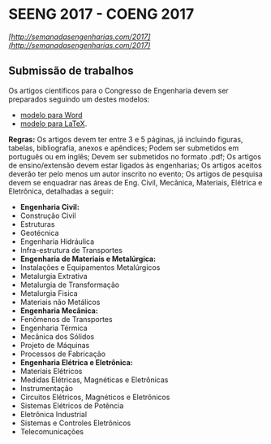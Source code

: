 # SEENG 2017 - COENG 2017
*[http://semanadasengenharias.com/2017](http://semanadasengenharias.com/2017)*

## Submissão de trabalhos


Os artigos científicos para o Congresso de Engenharia devem ser preparados seguindo um destes modelos:
 - [modelo para Word](http://www.semanadasengenharias.com/2017/coeng.doc)
 - [modelo para LaTeX](http://www.semanadasengenharias.com/2017/coeng%20latex.zip).

**Regras:** Os artigos devem ter entre 3 e 5 páginas, já incluindo figuras, tabelas, bibliografia, anexos e apêndices; Podem ser submetidos em português ou em inglês; Devem ser submetidos no formato .pdf; Os artigos de ensino/extensão devem estar ligados às engenharias; Os artigos aceitos deverão ter pelo menos um autor inscrito no evento; Os artigos de pesquisa devem se enquadrar nas áreas de Eng. Civil, Mecânica, Materiais, Elétrica e Eletrônica, detalhadas a seguir:

- **Engenharia Civil:**
 - Construção Civil
 - Estruturas
 - Geotécnica
 - Engenharia Hidráulica
 - Infra-estrutura de Transportes
- **Engenharia de Materiais e Metalúrgica:**
 - Instalações e Equipamentos Metalúrgicos
 - Metalurgia Extrativa
 - Metalurgia de Transformação
 - Metalurgia Fisica
 - Materiais não Metálicos
- **Engenharia Mecânica:**
 - Fenômenos de Transportes
 - Engenharia Térmica
 - Mecânica dos Sólidos
 - Projeto de Máquinas
 - Processos de Fabricação
- **Engenharia Elétrica e Eletrônica:**
 - Materiais Elétricos
 - Medidas Elétricas, Magnéticas e Eletrônicas
 - Instrumentação
 - Circuitos Elétricos, Magnéticos e Eletrônicos
 - Sistemas Elétricos de Potência
 - Eletrônica Industrial
 - Sistemas e Controles Eletrônicos
 - Telecomunicações

